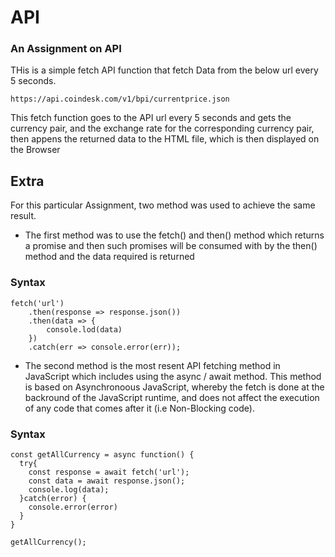 # API

### An Assignment on API

THis is a simple fetch API function that fetch Data from the below url every 5 seconds.

```
https://api.coindesk.com/v1/bpi/currentprice.json
```

This fetch function goes to the API url every 5 seconds and gets the currency pair, and the exchange rate for the corresponding currency pair, then appens the returned data to the HTML file, which is then displayed on the Browser

## Extra
For this particular Assignment, two method was used to achieve the same result.

* The first method was to use the fetch() and then() method which returns a promise and then such promises will be consumed with by the then() method and the data required is returned

### Syntax
```
fetch('url')
    .then(response => response.json())
    .then(data => {
        console.lod(data)
    })
    .catch(err => console.error(err));
```

* The second method is the most resent API fetching method in JavaScript which includes using the async / await method. This method is based on Asynchronoous JavaScript, whereby the fetch is done at the backround of the JavaScript runtime, and does not affect the execution of any code that comes after it (i.e Non-Blocking code).

### Syntax
```
const getAllCurrency = async function() {
  try{
    const response = await fetch('url');
    const data = await response.json();
    console.log(data);
  }catch(error) {
    console.error(error)
  }
}

getAllCurrency();
```
